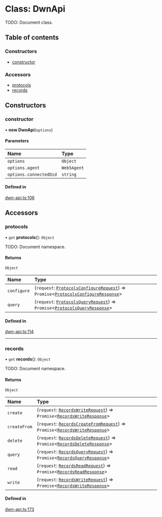 # Class: DwnApi

TODO: Document class.

## Table of contents

### Constructors

- [constructor](DwnApi.md#constructor)

### Accessors

- [protocols](DwnApi.md#protocols)
- [records](DwnApi.md#records)

## Constructors

### constructor

• **new DwnApi**(`options`)

#### Parameters

| Name | Type |
| :------ | :------ |
| `options` | `Object` |
| `options.agent` | `Web5Agent` |
| `options.connectedDid` | `string` |

#### Defined in

[dwn-api.ts:106](https://github.com/TBD54566975/web5-js/blob/ff920f5/packages/api/src/dwn-api.ts#L106)

## Accessors

### protocols

• `get` **protocols**(): `Object`

TODO: Document namespace.

#### Returns

`Object`

| Name | Type |
| :------ | :------ |
| `configure` | (`request`: [`ProtocolsConfigureRequest`](../index.md#protocolsconfigurerequest)) => `Promise`<[`ProtocolsConfigureResponse`](../index.md#protocolsconfigureresponse)\> |
| `query` | (`request`: [`ProtocolsQueryRequest`](../index.md#protocolsqueryrequest)) => `Promise`<[`ProtocolsQueryResponse`](../index.md#protocolsqueryresponse)\> |

#### Defined in

[dwn-api.ts:114](https://github.com/TBD54566975/web5-js/blob/ff920f5/packages/api/src/dwn-api.ts#L114)

___

### records

• `get` **records**(): `Object`

TODO: Document namespace.

#### Returns

`Object`

| Name | Type |
| :------ | :------ |
| `create` | (`request`: [`RecordsWriteRequest`](../index.md#recordswriterequest)) => `Promise`<[`RecordsWriteResponse`](../index.md#recordswriteresponse)\> |
| `createFrom` | (`request`: [`RecordsCreateFromRequest`](../index.md#recordscreatefromrequest)) => `Promise`<[`RecordsWriteResponse`](../index.md#recordswriteresponse)\> |
| `delete` | (`request`: [`RecordsDeleteRequest`](../index.md#recordsdeleterequest)) => `Promise`<[`RecordsDeleteResponse`](../index.md#recordsdeleteresponse)\> |
| `query` | (`request`: [`RecordsQueryRequest`](../index.md#recordsqueryrequest)) => `Promise`<[`RecordsQueryResponse`](../index.md#recordsqueryresponse)\> |
| `read` | (`request`: [`RecordsReadRequest`](../index.md#recordsreadrequest)) => `Promise`<[`RecordsReadResponse`](../index.md#recordsreadresponse)\> |
| `write` | (`request`: [`RecordsWriteRequest`](../index.md#recordswriterequest)) => `Promise`<[`RecordsWriteResponse`](../index.md#recordswriteresponse)\> |

#### Defined in

[dwn-api.ts:173](https://github.com/TBD54566975/web5-js/blob/ff920f5/packages/api/src/dwn-api.ts#L173)
